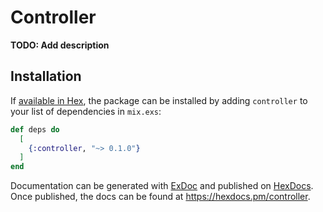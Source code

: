# Controller

**TODO: Add description**

## Installation

If [available in Hex](https://hex.pm/docs/publish), the package can be installed
by adding `controller` to your list of dependencies in `mix.exs`:

```elixir
def deps do
  [
    {:controller, "~> 0.1.0"}
  ]
end
```

Documentation can be generated with [ExDoc](https://github.com/elixir-lang/ex_doc)
and published on [HexDocs](https://hexdocs.pm). Once published, the docs can
be found at <https://hexdocs.pm/controller>.

